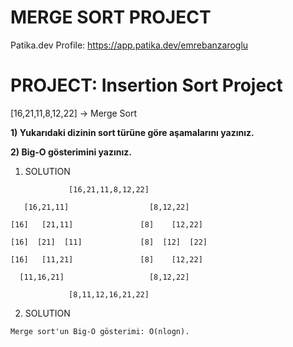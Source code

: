 # **MERGE SORT PROJECT**
Patika.dev Profile: https://app.patika.dev/emrebanzaroglu

# **PROJECT: Insertion Sort Project** 

[16,21,11,8,12,22] -> Merge Sort

**1) Yukarıdaki dizinin sort türüne göre aşamalarını yazınız.**

**2) Big-O gösterimini yazınız.**

1. SOLUTION
```
             [16,21,11,8,12,22] 
 
   [16,21,11]                  [8,12,22] 

[16]   [21,11]               [8]    [12,22]

[16]  [21]  [11]             [8]  [12]  [22]

[16]   [11,21]               [8]    [12,22]
 
  [11,16,21]                   [8,12,22]
   
             [8,11,12,16,21,22]
```  
            
2. SOLUTION
``` 
Merge sort'un Big-O gösterimi: O(nlogn).
```
